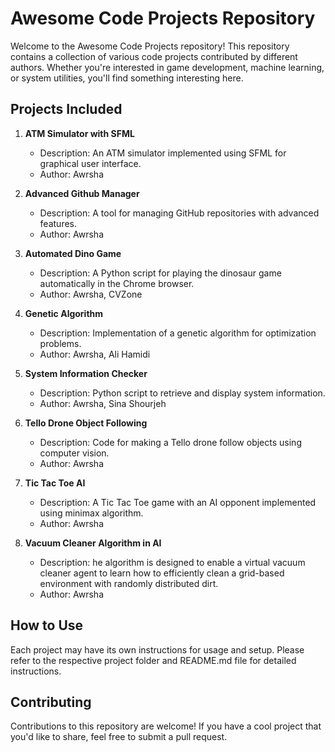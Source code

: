 # Awesome Code Projects Repository

Welcome to the Awesome Code Projects repository! This repository contains a collection of various code projects contributed by different authors. Whether you're interested in game development, machine learning, or system utilities, you'll find something interesting here.

## Projects Included

1. **ATM Simulator with SFML**
   - Description: An ATM simulator implemented using SFML for graphical user interface.
   - Author: Awrsha

2. **Advanced Github Manager**
   - Description: A tool for managing GitHub repositories with advanced features.
   - Author: Awrsha

3. **Automated Dino Game**
   - Description: A Python script for playing the dinosaur game automatically in the Chrome browser.
   - Author: Awrsha, CVZone

4. **Genetic Algorithm**
   - Description: Implementation of a genetic algorithm for optimization problems.
   - Author: Awrsha, Ali Hamidi

5. **System Information Checker**
   - Description: Python script to retrieve and display system information.
   - Author: Awrsha, Sina Shourjeh

6. **Tello Drone Object Following**
   - Description: Code for making a Tello drone follow objects using computer vision.
   - Author: Awrsha

7. **Tic Tac Toe AI**
   - Description: A Tic Tac Toe game with an AI opponent implemented using minimax algorithm.
   - Author: Awrsha
  
8. **Vacuum Cleaner Algorithm in AI**
   - Description: he algorithm is designed to enable a virtual vacuum cleaner agent to learn how to efficiently clean a grid-based environment with randomly distributed dirt.
   - Author: Awrsha

## How to Use

Each project may have its own instructions for usage and setup. Please refer to the respective project folder and README.md file for detailed instructions.

## Contributing

Contributions to this repository are welcome! If you have a cool project that you'd like to share, feel free to submit a pull request.
